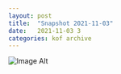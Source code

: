 ```yaml
---
layout:	post
title:	"Snapshot 2021-11-03"
date:	2021-11-03 3
categories:	kof archive
---
```


![Image Alt](https://k0f.github.io/assets/2021-11-03-190909.jpg)